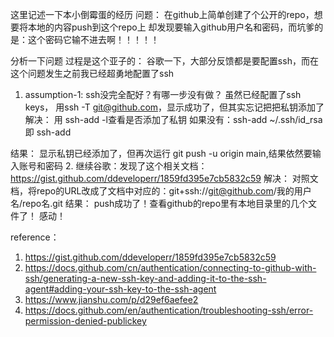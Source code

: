 这里记述一下本小倒霉蛋的经历
问题：
在github上简单创建了个公开的repo，想要将本地的内容push到这个repo上
却发现要输入github用户名和密码，而坑爹的是：这个密码它输不进去啊！！！！！

分析一下问题
过程是这个亚子的：
谷歌一下，大部分反馈都是要配置ssh，而在这个问题发生之前我已经超勇地配置了ssh
1. assumption-1: ssh没完全配好？有哪一步没有做？
虽然已经配置了ssh keys， 用ssh -T git@github.com，显示成功了，但其实忘记把把私钥添加了
解决：
    用 ssh-add -l查看是否添加了私钥
    如果没有：ssh-add ~/.ssh/id_rsa 
        即
    ssh-add <directory to private SSH key>

结果：
    显示私钥已经添加了，但再次运行 git push -u origin main,结果依然要输入账号和密码
2. 继续谷歌：发现了这个相关文档：https://gist.github.com/ddeveloperr/1859fd395e7cb5832c59
解决： 
    对照文档，将repo的URL改成了文档中对应的：git+ssh://git@github.com/我的用户名/repo名.git
结果：
    push成功了！查看github的repo里有本地目录里的几个文件了！
    感动！

reference：
1. https://gist.github.com/ddeveloperr/1859fd395e7cb5832c59
2. https://docs.github.com/cn/authentication/connecting-to-github-with-ssh/generating-a-new-ssh-key-and-adding-it-to-the-ssh-agent#adding-your-ssh-key-to-the-ssh-agent
3. https://www.jianshu.com/p/d29ef6aefee2
4. https://docs.github.com/en/authentication/troubleshooting-ssh/error-permission-denied-publickey

